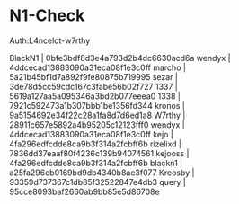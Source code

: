 # N1-Check

Auth:L4ncelot-w7rthy

BlackN1 | 0bfe3bdf8d3e4a793d2b4dc6630acd6a
wendyx | 4ddcecad13883090a31eca08f1e3c0ff
marcho | 5a21b45bf1d7a892f9fe80875b719995
sezar | 3de78d5cc59cdc167c3fabe56b02f727
1337 | 5619a127aa5a095346a3bd2b077eeea0
1338 | 7921c592473a1b307bbb1be1356fd344
kronos | 9a5154692e34f22c28a1fa8d7d6ed1a8
W7rthy | 28911c657e5892a4b95205c12123fff0
wendyx | 4ddcecad13883090a31eca08f1e3c0ff
kejo | 4fa296edfcdde8ca9b3f314a2fcbff6b
rizelixd | 7836dd37eaaf80f4236c139b94074561
kejooss | 4fa296edfcdde8ca9b3f314a2fcbff6b
blackn1 | a25fa296eb0169bd9db4340b8ae3f077
Kreosby | 93359d737367c1db85f32522847e4db3
query | 95cce8093baf2660ab9bb85e5d86708e
